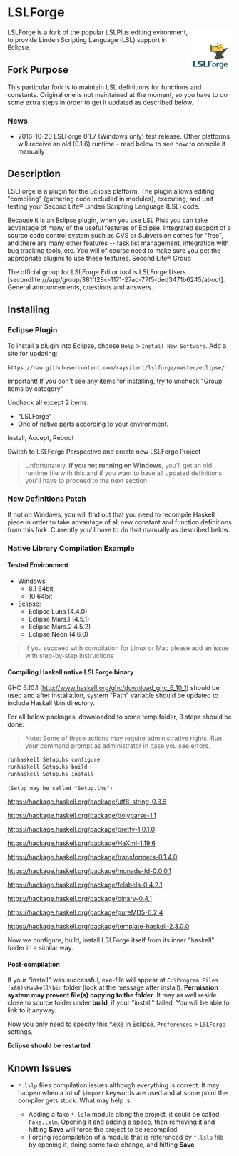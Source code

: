 # LSLForge

<img src="doc/logo100x100.jpg" align="right" width="100px" height="100px" margin="20px" padding="20px"/>

LSLForge is a fork of the popular LSLPlus editing evironment, to provide Linden Scripting Language (LSL) support in Eclipse.

## Fork Purpose

This particular fork is to maintain LSL definitions for functions and constants. Original one is not maintained at the moment, so you have to do some extra steps in order to get it updated as described below.

### News

* 2016-10-20 LSLForge 0.1.7 (Windows only) test release. Other platforms will receive an old (0.1.6) runtime - read below to see how to compile it manually

## Description

LSLForge is a plugin for the Eclipse platform. The plugin allows editing, "compiling" (gathering code included in modules), executing, and unit testing your Second Life® Linden Scripting Language (LSL) code.

Because it is an Eclipse plugin, when you use LSL Plus you can take advantage of many of the useful features of Eclipse. Integrated support of a source code control system such as CVS or Subversion comes for "free", and there are many other features -- task list management, integration with bug tracking tools, etc. You will of course need to make sure you get the appropriate plugins to use these features.
Second Life® Group

The official group for LSLForge Editor tool is LSLForge Users [secondlife:///app/group/381ff28c-1171-27ac-77f5-ded3471b6245/about]. General announcements, questions and answers.

## Installing

### Eclipse Plugin

To install a plugin into Eclipse, choose ``Help`` > ``Install New Software``. Add a site for updating:

``https://raw.githubusercontent.com/raysilent/lslforge/master/eclipse/``

Important! If you don't see any items for installing, try to uncheck "Group items by category"

Uncheck all except 2 items:

* "LSLForge"
* One of native parts according to your environment. 

Install, Accept, Reboot

Switch to LSLForge Perspective and create new LSLForge Project 

> Unfortunately, **if you not running on Windows**, you'll get an old runtime file with this and if you want to have all updated definitions you'll have to proceed to the next section

### New Definitions Patch

If not on Windows, you will find out that you need to recompile Haskell piece in order to take advantage of all new constant and function definitions from this fork. Currently you'll have to do that manually as described below.

### Native Library Compilation Example

#### Tested Environment

* Windows 
    * 8.1 64bit
    * 10 64bit
* Eclipse:
    * Eclipse Luna (4.4.0)
    * Eclipse Mars.1 (4.5.1)
    * Eclipse Mars.2 4.5.2)
    * Eclipse Neon (4.6.0)

> If you succeed with compilation for Linux or Mac please add an issue with step-by-step instructions

#### Compiling Haskell native LSLForge binary

GHC 6.10.1 (http://www.haskell.org/ghc/download_ghc_6_10_1) should be used and after installation, system "Path" variable should be updated to include Haskell \bin directory.

For all below packages, downloaded to some temp folder, 3 steps should be done:

> Note: Some of these actions may require administrative rights. Run your command prompt as administrator in case you see errors.

```
runhaskell Setup.hs configure
runhaskell Setup.hs build
runhaskell Setup.hs install

(Setup may be called "Setup.lhs")

```

https://hackage.haskell.org/package/utf8-string-0.3.6

https://hackage.haskell.org/package/polyparse-1.1

https://hackage.haskell.org/package/pretty-1.0.1.0

https://hackage.haskell.org/package/HaXml-1.19.6

https://hackage.haskell.org/package/transformers-0.1.4.0

https://hackage.haskell.org/package/monads-fd-0.0.0.1

https://hackage.haskell.org/package/fclabels-0.4.2.1

https://hackage.haskell.org/package/binary-0.4.1

https://hackage.haskell.org/package/pureMD5-0.2.4

https://hackage.haskell.org/package/template-haskell-2.3.0.0

Now we configure, build, install LSLForge itself from its inner "haskell" folder in a similar way.

#### Post-compilation

If your "install" was successful, exe-file will appear at ``C:\Program Files (x86)\Haskell\bin`` folder (look at the message after install). **Permission system may prevent file(s) copying to the folder**. It may as well reside close to source folder under **build**, if your "install" failed. You will be able to link to it anyway.

Now you only need to specify this *.exe in Eclipse, ``Preferences`` > ``LSLForge`` settings.

**Eclipse should be restarted**

## Known Issues

* ``*.lslp`` files compilation issues although everything is correct. It may happen when a lot of ``$import`` keywords are used and at some point the compiler gets stuck. What may help is:

    * Adding a fake ``*.lslm`` module along the project, it could be called ``Fake.lslm``. Opening it and adding a space, then removing it and hitting **Save** will force the project to be recompiled
    * Forcing recompilation of a module that is referenced by ``*.lslp`` file by opening it, doing some fake change, and hitting **Save**



